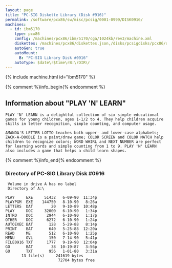 ```yaml
---
layout: page
title: "PC-SIG Diskette Library (Disk #916)"
permalink: /software/pcx86/sw/misc/pcsig/0001-0999/DISK0916/
machines:
  - id: ibm5170
    type: pcx86
    config: /machines/pcx86/ibm/5170/cga/1024kb/rev3/machine.xml
    diskettes: /machines/pcx86/diskettes.json,/disks/pcsigdisks/pcx86/diskettes.json
    autoGen: true
    autoMount:
      B: "PC-SIG Library Disk #0916"
    autoType: $date\r$time\rB:\rDIR\r
---
```


{% include machine.html id="ibm5170" %}

{% comment %}info_begin{% endcomment %}

## Information about "PLAY 'N' LEARN"

    PLAY 'N' LEARN is a delightful collection of six simple educational
    games for young children, ages 1-1/2 to 4. They help children acquire
    skills in letter recognition, simple counting, and computer usage.
    
    AMANDA'S LETTER LOTTO teaches both upper- and lower-case alphabets;
    ZACK-A-DOODLE is a paint/draw game; COLOR SCREEN and COLOR MATCH help
    children to recognize colors; WORD WHIRL and NEXT NUMBER are perfect
    for learning words and simple counting from 1 to 9. PLAY 'N' LEARN
    also includes a game that helps a child learn shapes.
{% comment %}info_end{% endcomment %}


### Directory of PC-SIG Library Disk #0916

     Volume in drive A has no label
     Directory of A:\

    PLAY     EXE     51432   6-09-90  11:34p
    PLAYPGM  EXE    144750   8-10-90   8:26a
    LETTERS  DAT        20   9-10-89  10:48p
    PLAY     DOC     32000   6-10-90   1:34p
    INTRO    DOC      2944   6-10-90   1:17p
    OTHER    DOC      6272   6-10-90   1:24p
    AUTOEXEC BAT       128   5-29-88   8:14p
    PRINT    BAT       640   5-25-88  12:20a
    READ     ME        512   6-10-90   1:25p
    MENU     OVL       150   7-14-90   5:41p
    FILE0916 TXT      1777   9-19-90  12:04p
    GO       BAT        38  10-19-87   3:56p
    GO       TXT       956   1-01-80   3:31a
           13 file(s)     241619 bytes
                           72704 bytes free
